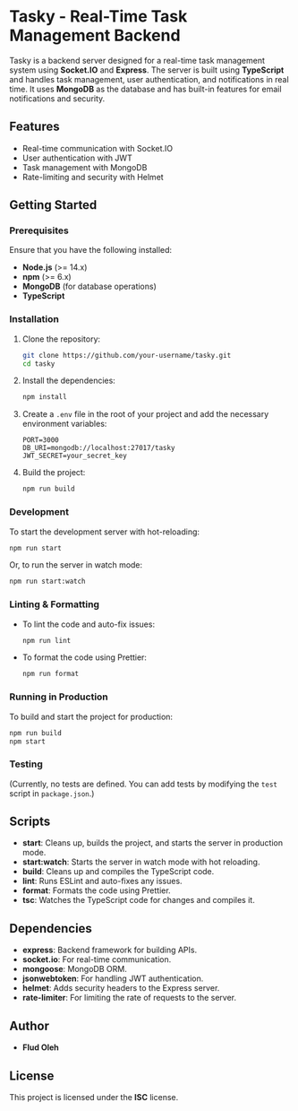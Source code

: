 
# Tasky - Real-Time Task Management Backend

Tasky is a backend server designed for a real-time task management system using **Socket.IO** and **Express**. The server is built using **TypeScript** and handles task management, user authentication, and notifications in real time. It uses **MongoDB** as the database and has built-in features for email notifications and security.

## Features

- Real-time communication with Socket.IO
- User authentication with JWT
- Task management with MongoDB
- Rate-limiting and security with Helmet

## Getting Started

### Prerequisites

Ensure that you have the following installed:

- **Node.js** (>= 14.x)
- **npm** (>= 6.x)
- **MongoDB** (for database operations)
- **TypeScript**

### Installation

1. Clone the repository:

   ```bash
   git clone https://github.com/your-username/tasky.git
   cd tasky
   ```

2. Install the dependencies:

   ```bash
   npm install
   ```

3. Create a `.env` file in the root of your project and add the necessary environment variables:

   ```
   PORT=3000
   DB_URI=mongodb://localhost:27017/tasky
   JWT_SECRET=your_secret_key
   ```

4. Build the project:

   ```bash
   npm run build
   ```

### Development

To start the development server with hot-reloading:

```bash
npm run start
```

Or, to run the server in watch mode:

```bash
npm run start:watch
```

### Linting & Formatting

- To lint the code and auto-fix issues:

  ```bash
  npm run lint
  ```

- To format the code using Prettier:

  ```bash
  npm run format
  ```

### Running in Production

To build and start the project for production:

```bash
npm run build
npm start
```

### Testing

(Currently, no tests are defined. You can add tests by modifying the `test` script in `package.json`.)

## Scripts

- **start**: Cleans up, builds the project, and starts the server in production mode.
- **start:watch**: Starts the server in watch mode with hot reloading.
- **build**: Cleans up and compiles the TypeScript code.
- **lint**: Runs ESLint and auto-fixes any issues.
- **format**: Formats the code using Prettier.
- **tsc**: Watches the TypeScript code for changes and compiles it.

## Dependencies

- **express**: Backend framework for building APIs.
- **socket.io**: For real-time communication.
- **mongoose**: MongoDB ORM.
- **jsonwebtoken**: For handling JWT authentication.
- **helmet**: Adds security headers to the Express server.
- **rate-limiter**: For limiting the rate of requests to the server.

## Author

- **Flud Oleh**

## License

This project is licensed under the **ISC** license.

